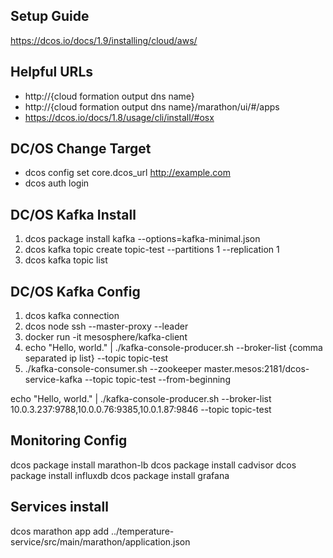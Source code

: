 ## Setup Guide
https://dcos.io/docs/1.9/installing/cloud/aws/

## Helpful URLs
* http://{cloud formation output dns name}
* http://{cloud formation output dns name}/marathon/ui/#/apps
* https://dcos.io/docs/1.8/usage/cli/install/#osx

## DC/OS Change Target
* dcos config set core.dcos_url http://example.com
* dcos auth login


## DC/OS Kafka Install
1. dcos package install kafka --options=kafka-minimal.json
2. dcos kafka topic create topic-test --partitions 1 --replication 1
3. dcos kafka topic list

## DC/OS Kafka Config
1. dcos kafka connection
2. dcos node ssh --master-proxy --leader
3. docker run -it mesosphere/kafka-client
4. echo "Hello, world." | ./kafka-console-producer.sh --broker-list {comma separated ip list} --topic topic-test
5. ./kafka-console-consumer.sh --zookeeper master.mesos:2181/dcos-service-kafka --topic topic-test --from-beginning

echo "Hello, world." | ./kafka-console-producer.sh --broker-list 10.0.3.237:9788,10.0.0.76:9385,10.0.1.87:9846 --topic topic-test

## Monitoring Config
dcos package install marathon-lb
dcos package install cadvisor
dcos package install influxdb
dcos package install grafana

## Services install
dcos marathon app add ../temperature-service/src/main/marathon/application.json
